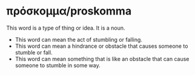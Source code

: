 # πρόσκομμα/proskomma
This word is a type of thing or idea. It is a noun.
* This word can mean the act of stumbling or falling.
* This word can mean a hindrance or obstacle that causes someone to stumble or fall.
* This word can mean something that is like an obstacle that can cause someone to stumble in some way.
